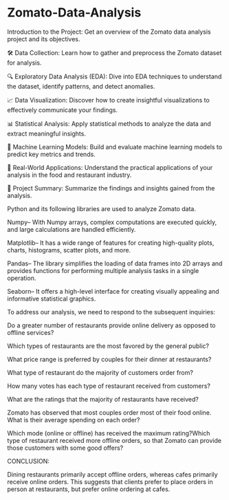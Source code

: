 # Zomato-Data-Analysis
Introduction to the Project: Get an overview of the Zomato data analysis project and its objectives.

🛠️ Data Collection: Learn how to gather and preprocess the Zomato dataset for analysis.

🔍 Exploratory Data Analysis (EDA): Dive into EDA techniques to understand the dataset, identify patterns, and detect anomalies.

📈 Data Visualization: Discover how to create insightful visualizations to effectively communicate your findings.

📊 Statistical Analysis: Apply statistical methods to analyze the data and extract meaningful insights.

🤖 Machine Learning Models: Build and evaluate machine learning models to predict key metrics and trends.

🔗 Real-World Applications: Understand the practical applications of your analysis in the food and restaurant industry.

📝 Project Summary: Summarize the findings and insights gained from the analysis.

Python and its following libraries are used to analyze Zomato data.

Numpy– With Numpy arrays, complex computations are executed quickly, and large calculations are handled efficiently.

Matplotlib– It has a wide range of features for creating high-quality plots, charts, histograms, scatter plots, and more.

Pandas– The library simplifies the loading of data frames into 2D arrays and provides functions for performing multiple analysis tasks in a single operation.

Seaborn– It offers a high-level interface for creating visually appealing and informative statistical graphics. 

To address our analysis, we need to respond to the subsequent inquiries:

Do a greater number of restaurants provide online delivery as opposed to offline services?

Which types of restaurants are the most favored by the general public?

What price range is preferred by couples for their dinner at restaurants?

What type of restaurant do the majority of customers order from?

 How many votes has each type of restaurant received from customers?
 
 What are the ratings that the majority of restaurants have received?
 
 Zomato has observed that most couples order most of their food online. What is their average spending on each order?
 
Which mode (online or offline) has received the maximum rating?Which type of restaurant received more offline orders, so that Zomato can provide those
customers with some good offers?

CONCLUSION:

Dining restaurants primarily accept offline orders, whereas cafes primarily receive online orders. This suggests that clients prefer to place orders in person at restaurants, but prefer online ordering at cafes.
